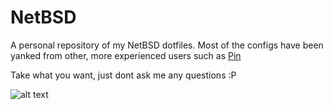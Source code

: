 # NetBSD
A personal repository of my NetBSD dotfiles. Most of the configs have been yanked from other, more experienced users such as [Pin](https://codeberg.org/pin/)

Take what you want, just dont ask me any questions :P

![alt text](https://i.postimg.cc/SRPQCYVM/root-19-02-2021-11-58.png)
